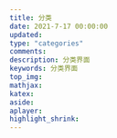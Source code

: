 ```yaml
---
title: 分类
date: 2021-7-17 00:00:00
updated:
type: "categories"
comments:
description: 分类界面
keywords: 分类界面
top_img:
mathjax:
katex:
aside:
aplayer:
highlight_shrink:
---
```


